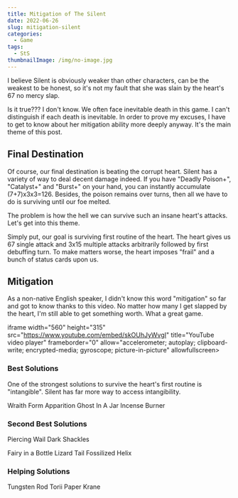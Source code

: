 ```yaml
---
title: Mitigation of The Silent
date: 2022-06-26
slug: mitigation-silent
categories:
  - Game
tags:
  - StS
thumbnailImage: /img/no-image.jpg
---
```

I believe Silent is obviously weaker than other characters, can be the weakest to be honest, so it's not my fault that she was slain by the heart's 67 no mercy slap.
<!--more-->

Is it true??? I don't know. We often face inevitable death in this game. I can't distinguish if each death is inevitable.
In order to prove my excuses, I have to get to know about her mitigation ability more deeply anyway. It's the main theme of this post.

## Final Destination
Of course, our final destination is beating the corrupt heart. Silent has a variety of way to deal decent damage indeed. If you have "Deadly Poison+", "Catalyst+" and "Burst+" on your hand, you can instantly accumulate (7+7)x3x3=126. Besides, the poison remains over turns, then all we have to do is surviving until our foe melted.

The problem is how the hell we can survive such an insane heart's attacks. Let's get into this theme.

Simply put, our goal is surviving first routine of the heart. The heart gives us 67 single attack and 3x15 multiple attacks arbitrarily followed by first debuffing turn. To make matters worse, the heart imposes "frail" and a bunch of status cards upon us.

## Mitigation
As a non-native English speaker, I didn't know this word "mitigation" so far and got to know thanks to this video. No matter how many I get slapped by the heart, I'm still able to get something worth. What a great game.

iframe width="560" height="315" src="https://www.youtube.com/embed/skOUhJyWvgI" title="YouTube video player" frameborder="0" allow="accelerometer; autoplay; clipboard-write; encrypted-media; gyroscope; picture-in-picture" allowfullscreen></iframe>

### Best Solutions
One of the strongest solutions to survive the heart's first routine is "intangible". Silent has far more way to access intangibility.

Wraith Form
Apparition
Ghost In A Jar
Incense Burner

### Second Best Solutions

Piercing Wail
Dark Shackles

Fairy in a Bottle
Lizard Tail
Fossilized Helix

### Helping Solutions
Tungsten Rod
Torii
Paper Krane

